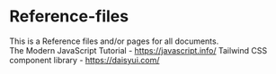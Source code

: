 # Reference-files
This is a Reference files and/or pages for all documents.<br>
The Modern JavaScript Tutorial - https://javascript.info/
Tailwind CSS component library - https://daisyui.com/ 

